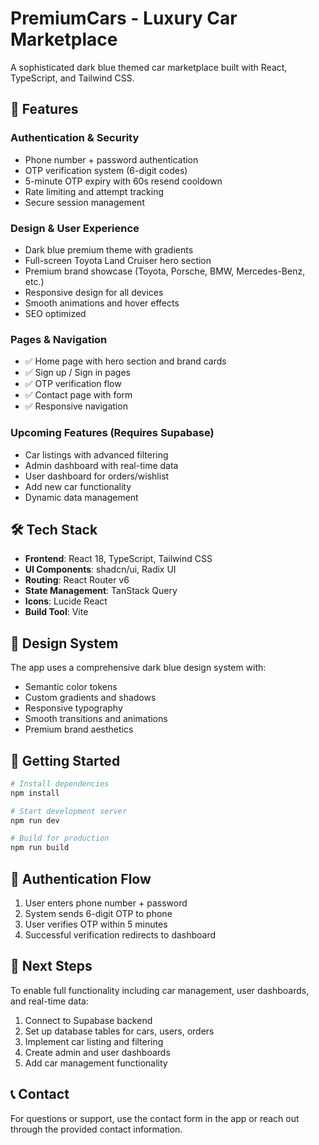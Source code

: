 # PremiumCars - Luxury Car Marketplace

A sophisticated dark blue themed car marketplace built with React, TypeScript, and Tailwind CSS.

## 🚀 Features

### Authentication & Security
- Phone number + password authentication
- OTP verification system (6-digit codes)
- 5-minute OTP expiry with 60s resend cooldown
- Rate limiting and attempt tracking
- Secure session management

### Design & User Experience
- Dark blue premium theme with gradients
- Full-screen Toyota Land Cruiser hero section
- Premium brand showcase (Toyota, Porsche, BMW, Mercedes-Benz, etc.)
- Responsive design for all devices
- Smooth animations and hover effects
- SEO optimized

### Pages & Navigation
- ✅ Home page with hero section and brand cards
- ✅ Sign up / Sign in pages
- ✅ OTP verification flow
- ✅ Contact page with form
- ✅ Responsive navigation

### Upcoming Features (Requires Supabase)
- Car listings with advanced filtering
- Admin dashboard with real-time data
- User dashboard for orders/wishlist
- Add new car functionality
- Dynamic data management

## 🛠 Tech Stack

- **Frontend**: React 18, TypeScript, Tailwind CSS
- **UI Components**: shadcn/ui, Radix UI
- **Routing**: React Router v6
- **State Management**: TanStack Query
- **Icons**: Lucide React
- **Build Tool**: Vite

## 🎨 Design System

The app uses a comprehensive dark blue design system with:
- Semantic color tokens
- Custom gradients and shadows
- Responsive typography
- Smooth transitions and animations
- Premium brand aesthetics

## 🔧 Getting Started

```bash
# Install dependencies
npm install

# Start development server
npm run dev

# Build for production
npm run build
```

## 📱 Authentication Flow

1. User enters phone number + password
2. System sends 6-digit OTP to phone
3. User verifies OTP within 5 minutes
4. Successful verification redirects to dashboard

## 🎯 Next Steps

To enable full functionality including car management, user dashboards, and real-time data:

1. Connect to Supabase backend
2. Set up database tables for cars, users, orders
3. Implement car listing and filtering
4. Create admin and user dashboards
5. Add car management functionality

## 📞 Contact

For questions or support, use the contact form in the app or reach out through the provided contact information.